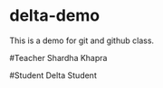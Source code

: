 # delta-demo
This is a demo for git and github class.

#Teacher
Shardha Khapra

#Student
Delta Student
